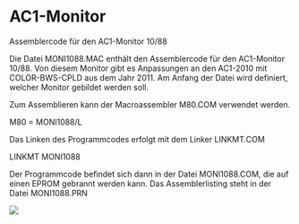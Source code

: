 # AC1-Monitor
Assemblercode für den AC1-Monitor 10/88

Die Datei MONI1088.MAC enthält den Assemblercode für den AC1-Monitor 10/88.
Von diesem Monitor gibt es Anpassungen an den AC1-2010 mit COLOR-BWS-CPLD aus dem Jahr 2011.
Am Anfang der Datei wird definiert, welcher Monitor gebildet werden soll.

Zum Assemblieren kann der Macroassembler M80.COM verwendet werden.

M80 = MONI1088/L

Das Linken des Programmcodes erfolgt mit dem Linker LINKMT.COM

LINKMT MONI1088

Der Programmcode befindet sich dann in der Datei MONI1088.COM, die auf einen EPROM gebrannt werden kann.
Das Assemblerlisting steht in der Datei MONI1088.PRN

![](https://www.ftonn.de/GIT-Projekte/AC1-Monitor/Monitor_10-88.gif)
